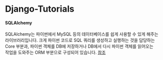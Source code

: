 # Django-Tutorials


#### SQLAlchemy
SQLAlchemy는 파이썬에서 MySQL 등의 데이터베이스를 쉽게 사용할 수 있게 해주는 라이브러리입니다. 크게 파이썬 코드로 SQL 쿼리를 생성하고 실행하는 것을 담당하는 Core 부분과, 파이썬 객체를 DB에 저장하거나 DB에서 다시 파이썬 객체를 읽어오는 작업을 도와주는 ORM 부분으로 구성되어 있습니다. 
[참조](https://github.com/dittos/pywebcookbook/blob/master/sqlalchemy/getting_started.md)

